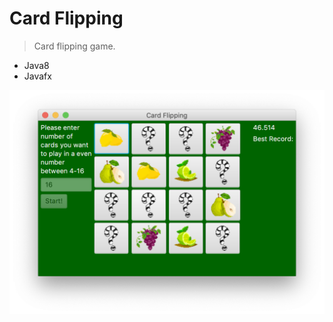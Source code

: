 # Card Flipping
> Card flipping game.
  - Java8
  - Javafx

[![screenshot](https://raw.githubusercontent.com/ljuneaul/tiny_little_things/master/CardFlipping/screenshot.png)](#) 
